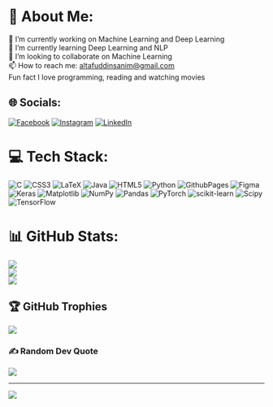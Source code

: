 # 💫 About Me:
🔭 I’m currently working on Machine Learning and Deep Learning<br>🌱 I’m currently learning Deep Learning and NLP<br>👯 I’m looking to collaborate on Machine Learning<br>📫 How to reach me: altafuddinsanim@gmail.com<br>Fun fact I love programming, reading and watching movies


## 🌐 Socials:
[![Facebook](https://img.shields.io/badge/Facebook-%231877F2.svg?logo=Facebook&logoColor=white)](https://facebook.com/https://www.facebook.com/altafsanim/) [![Instagram](https://img.shields.io/badge/Instagram-%23E4405F.svg?logo=Instagram&logoColor=white)](https://instagram.com/https://www.instagram.com/altafuddinsanim/) [![LinkedIn](https://img.shields.io/badge/LinkedIn-%230077B5.svg?logo=linkedin&logoColor=white)](https://linkedin.com/in/https://www.linkedin.com/in/altaf-uddin-9729731a0/) 

# 💻 Tech Stack:
![C](https://img.shields.io/badge/c-%2300599C.svg?style=flat&logo=c&logoColor=white) ![CSS3](https://img.shields.io/badge/css3-%231572B6.svg?style=flat&logo=css3&logoColor=white) ![LaTeX](https://img.shields.io/badge/latex-%23008080.svg?style=flat&logo=latex&logoColor=white) ![Java](https://img.shields.io/badge/java-%23ED8B00.svg?style=flat&logo=openjdk&logoColor=white) ![HTML5](https://img.shields.io/badge/html5-%23E34F26.svg?style=flat&logo=html5&logoColor=white) ![Python](https://img.shields.io/badge/python-3670A0?style=flat&logo=python&logoColor=ffdd54) ![GithubPages](https://img.shields.io/badge/github%20pages-121013?style=flat&logo=github&logoColor=white) ![Figma](https://img.shields.io/badge/figma-%23F24E1E.svg?style=flat&logo=figma&logoColor=white) ![Keras](https://img.shields.io/badge/Keras-%23D00000.svg?style=flat&logo=Keras&logoColor=white) ![Matplotlib](https://img.shields.io/badge/Matplotlib-%23ffffff.svg?style=flat&logo=Matplotlib&logoColor=black) ![NumPy](https://img.shields.io/badge/numpy-%23013243.svg?style=flat&logo=numpy&logoColor=white) ![Pandas](https://img.shields.io/badge/pandas-%23150458.svg?style=flat&logo=pandas&logoColor=white) ![PyTorch](https://img.shields.io/badge/PyTorch-%23EE4C2C.svg?style=flat&logo=PyTorch&logoColor=white) ![scikit-learn](https://img.shields.io/badge/scikit--learn-%23F7931E.svg?style=flat&logo=scikit-learn&logoColor=white) ![Scipy](https://img.shields.io/badge/SciPy-%230C55A5.svg?style=flat&logo=scipy&logoColor=%white) ![TensorFlow](https://img.shields.io/badge/TensorFlow-%23FF6F00.svg?style=flat&logo=TensorFlow&logoColor=white)
# 📊 GitHub Stats:
![](https://github-readme-stats.vercel.app/api?username=AltafUddin18&theme=merko&hide_border=false&include_all_commits=true&count_private=false)<br/>
![](https://github-readme-streak-stats.herokuapp.com/?user=AltafUddin18&theme=merko&hide_border=false)<br/>
![](https://github-readme-stats.vercel.app/api/top-langs/?username=AltafUddin18&theme=merko&hide_border=false&include_all_commits=true&count_private=false&layout=compact)

## 🏆 GitHub Trophies
![](https://github-profile-trophy.vercel.app/?username=AltafUddin18&theme=radical&no-frame=false&no-bg=false&margin-w=4)

### ✍️ Random Dev Quote
![](https://quotes-github-readme.vercel.app/api?type=vetical&theme=dark)

---
[![](https://visitcount.itsvg.in/api?id=AltafUddin18&label=Profile%20Views&color=3&icon=8&pretty=false)](https://visitcount.itsvg.in)

<!-- Proudly created with GPRM ( https://gprm.itsvg.in ) -->
